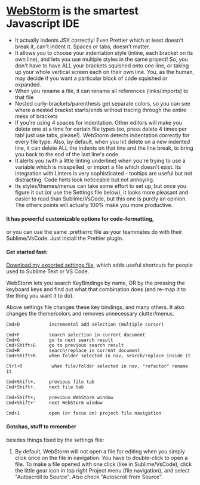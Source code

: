 # [WebStorm](https://www.jetbrains.com/webstorm/) is the smartest Javascript IDE  
* It actually indents JSX correctly! Even Prettier which at least doesn't break it, can't indent it. Spaces or tabs, doesn't matter.  
* It allows you to choose your indentation style (inline, each bracket on its own line), and lets you use multiple styles in the same project! So, you don't have to have ALL your brackets squished onto one line, or taking up your whole vertical screen each on their own line. You, as the human, may decide if you want a particular block of code squished or expanded.  
* When you rename a file, it can rename all references (links/imports) to that file  
* Nested curly-brackets/parenthesis get separate colors, so you can see where a nested bracket starts/ends without tracing through the entire mess of brackets  
* If you're using 4 spaces for indentation. Other editors will make you delete one at a time for certain file types (so, press delete 4 times per tab! just use tabs, please!). WebStorm detects indentation correctly for every file type. Also, by default, when you hit delete on a new indented line, it can delete ALL the indents on that line and the line break, to bring you back to the end of the last line's code.  
* It alerts you (with a little linting underline) when you're trying to use a variable which is misspelled, or import a file which doesn't exist. Its integration with Linters is very sophisticated - tooltips are useful but not distracting. Code hints look noticeable but not annoying.  
* Its styles/themes/menus can take some effort to set up, but once you figure it out (or use the Settings file below), it looks more pleasant and easier to read than Sublime/VsCode, but this one is purely an opinion. The others points will actually 100% make you more productive.  
  
#### It has powerful customizable options for code-formatting,  
or you can use the same .prettierrc file as your teammates do with their Sublime/VsCode. Just install the Prettier plugin.  
  
#### Get started fast:  
[Download my exported settings file](https://github.com/paulshorey/notes/raw/master/files/linked/WebStormSettings.zip), which adds useful shortcuts for people used to Sublime Text or VS Code.  
  
WebStorm lets you search KeyBindings by name, OR by the pressing the keyboard keys and find out what that combination does (and re-map it to the thing you want it to do).  
  
Above settings file changes these key bindings, and many others. It also changes the theme/colors and removes unnecessary clutter/menus.  
```  
Cmd+D           incremental add selection (multiple cursor)  
  
Cmd+F           search selection in current document  
Cmd+G           go to next search result  
Cmd+Shift+G     go to previous search result  
Cmd+R           search/replace in current document  
Cmd+Shift+R     when folder selected in nav, search/replace inside it  
  
Ctrl+R           when file/folder selected in nav, "refactor" rename it  
  
Cmd+Shift+,     previous file tab  
Cmd+Shift+.     next file tab  
  
Cmd+Shift+;     previous WebStorm window  
Cmd+Shift+'     next WebStorm window  
  
Cmd+1           open (or focus on) project file navigation  
```  
  
#### Gotchas, stuff to remember  
besides things fixed by the settings file:  
  
1. By default, WebStorm will not open a file for editing when you simply click once on the file in navigation. You have to double-click to open a file. To make a file opened with one click (like in Sublime/VsCode), click the little gear icon in top right Project menu (file navigation), and select "Autoscroll to Source". Also check "Autoscroll from Source".  
  
  
  
